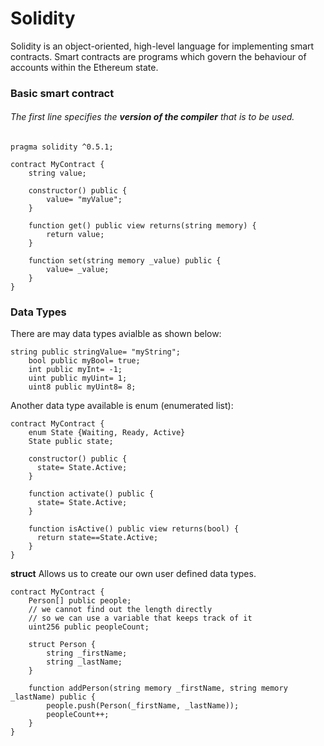 # Solidity

Solidity is an object-oriented, high-level language for implementing smart contracts. Smart contracts are programs which govern the behaviour of accounts within the Ethereum state.

### Basic smart contract<br>

###### The first line specifies the **version of the compiler** that is to be used.

```
pragma solidity ^0.5.1;

contract MyContract {
    string value;

    constructor() public {
        value= "myValue";
    }

    function get() public view returns(string memory) {
        return value;
    }

    function set(string memory _value) public {
        value= _value;
    }
}
```

### Data Types

There are may data types avialble as shown below:

```
string public stringValue= "myString";
    bool public myBool= true;
    int public myInt= -1;
    uint public myUint= 1;
    uint8 public myUint8= 8;
```

Another data type available is enum (enumerated list):

```
contract MyContract {
    enum State {Waiting, Ready, Active}
    State public state;

    constructor() public {
      state= State.Active;
    }

    function activate() public {
      state= State.Active;
    }

    function isActive() public view returns(bool) {
      return state==State.Active;
    }
}
```

**struct** Allows us to create our own user defined data types.

```
contract MyContract {
    Person[] public people;
    // we cannot find out the length directly
    // so we can use a variable that keeps track of it
    uint256 public peopleCount;

    struct Person {
        string _firstName;
        string _lastName;
    }

    function addPerson(string memory _firstName, string memory _lastName) public {
        people.push(Person(_firstName, _lastName));
        peopleCount++;
    }
}
```
